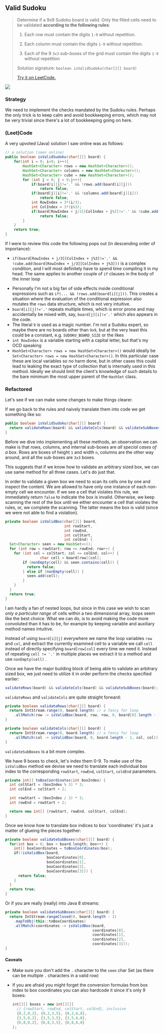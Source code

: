 ## Valid Sudoku

> Determine if a 9x9 Sudoku board is valid. Only the filled cells need to be validated **according to the following rules**:
>
> 1. Each row must contain the digits `1-9` without repetition.
>
> 2. Each column must contain the digits `1-9` without repetition.
>
> 3. Each of the 9 `3x3` sub-boxes of the grid must contain the digits `1-9` without repetition
>
> Solution signature: `boolean isValidSudoku(char[][] board)`
>
> [Try it on LeetCode.](https://leetcode.com/problems/valid-sudoku/)

![](https://upload.wikimedia.org/wikipedia/commons/thumb/f/ff/Sudoku-by-L2G-20050714.svg/250px-Sudoku-by-L2G-20050714.svg.png)



### Strategy

We need to implement the checks mandated by the Sudoku rules. Perhaps the only trick is to keep calm and avoid bookkeeping errors, which may not be very trivial since there's a lot of bookkeeping going on here.



### (Leet)Code

A very upvoted (Java) solution I saw online was as follows:

```java
// a solution (seen online)
public boolean isValidSudoku(char[][] board) {
    for(int i = 0; i<9; i++){
        HashSet<Character> rows = new HashSet<Character>();
        HashSet<Character> columns = new HashSet<Character>();
        HashSet<Character> cube = new HashSet<Character>();
        for (int j = 0; j < 9;j++){
            if(board[i][j]!='.' && !rows.add(board[i][j]))
                return false;
            if(board[j][i]!='.' && !columns.add(board[j][i]))
                return false;
            int RowIndex = 3*(i/3);
            int ColIndex = 3*(i%3);
            if(board[RowIndex + j/3][ColIndex + j%3]!='.' && !cube.add(board[RowIndex + j/3][ColIndex + j%3]))
                return false;
        }
    }
    return true;
}
```

If I were to review this code the following pops out (in descending order of importance):

- `if(board[RowIndex + j/3][ColIndex + j%3]!='.' && !cube.add(board[RowIndex + j/3][ColIndex + j%3]))` is a complex condition, and I will most definitely have to spend time compiling it in my head. The same applies to another couple of `if` clauses in the body of the inner loop

* Personally I'm not a big fan of side effects inside conditional expressions such as `if(... && !rows.add(board[i][j]))`. This creates a situation where the evaluation of the conditional expression also mutates the `rows` data structure, which is not very intuitive.
* `board[i][j]!='.'` repeats multiple times, which is error prone and may accidentally be mixed with, say, `board[j][i]!='.'` which also appears in the code.
* The literal `9` is used as a magic number. I'm not a Sudoku expert, so maybe there are no boards other than `9x9`, but at the very least this could be a constant, e.g. `SUDOKU_BOARD_SIZE` or the likes
* `int RowIndex` is a variable starting with a capital letter, but that's my OCD speaking
* `HashSet<Character> rows = new HashSet<Character>()` would ideally be `Set<Character> rows = new HashSet<Character>()`. In this particular case these are local variables so no harm done, but in other cases this could lead to leaking the exact type of collection that is internally used in this method. Ideally we should limit the client's knowledge of such details to the bare minimum the most upper parent of the `HashSet` class.



### Refactored

Let's see if we can make some changes to make things clearer.

If we go back to the rules and naively translate them into code we get something like so:

```java
public boolean isValidSudoku(char[][] board) {
  return validateRows(board) && validateCols(board) && validateSubBoxes(board);
}
```

Before we dive into implementing all these methods, an observation we can make is that rows, columns, and internal sub-boxes are *all special cases of a box*. Rows are boxes of height `1` and width `n`, columns are the other way around, and all the sub-boxes are `3x3` boxes.

This suggests that if we know how to validate an arbitrary sized box, we can use same method for all three cases. Let's do just that.

In order to validate a given box we need to scan its cells one by one and inspect the content. We are allowed to have only one instance of each non-empty cell we encounter. If we see a cell that violates this rule, we immediately return `false` to indicate the box is invalid. Otherwise, we keep scanning the rest of the box until we either encounter a cell that violates the rules, or, we complete the scanning. The latter means the box is valid (since we were not able to find a violation).

```java
private boolean isValidBox(char[][] board, 
                           int rowStart, 
                           int rowEnd, 
                           int colStart, 
                           int colEnd) {
  Set<Character> seen = new HashSet<>();
  for (int row = rowStart; row <= rowEnd; row++) {
    for (int col = colStart; col <= colEnd; col++) {
				char cell = board[row][col];
        if (nonEmpty(cell) && seen.contains(cell)) {
          return false;
        } else if (nonEmpty(cell)) {
          seen.add(cell);
        }
    }
  }
  return true;
}
```

I am hardly a fan of nested loops, but since in this case we wish to scan *only a particular range* of cells within a two dimensional array, loops seem like the best choice. What we can do, is to avoid making the code more convoluted than it has to be, for example by keeping variable and auxiliary method names intuitive. 

Instead of using `board[i][j]` everywhere we name the loop variables `row` and `col`, and extract the currently examined cell to a variable we call `cell` instead of directly specifying `board[row[col]` every time we need it. Instead of repeating `cell != '.'` in multiple places we extract it to a method and use `nonEmpty(cell)` .

Once we have the major building block of being able to validate an arbitrary sized box, we just need to utilize it in order perform the checks specified earlier:

```java
validateRows(board) && validateCols(board) && validateSubBoxes(board);
```

`validateRows` and `validateCols` are quite straight forward:

```java
private boolean validateRows(char[][] board) {
  return IntStream.range(0, board.length) // a fancy for loop
    .allMatch(row -> isValidBox(board, row, row, 0, board[0].length - 1));
}

private boolean validateCols(char[][] board) {
  return IntStream.range(0, board.length) // a fancy for loop
    .allMatch(col -> isValidBox(board, 0, board.length - 1, col, col));
}
```
`validateSubBoxes` is a bit more complex. 

We have 9 boxes to check, let's index them 0-9. To make use of the `isValidBox` method we devise we need to translate each individual box index to the corresponding `rowStart`, `rowEnd`, `colStart`, `coldEnd` parameters.

```java
private int[] toBoxCoordinates(int boxIndex) {
  int colStart = (boxIndex % 3) * 3;
  int colEnd = colStart + 2;

  int rowStart = (boxIndex / 3) * 3;
  int rowEnd = rowStart + 2;

  return new int[] {rowStart, rowEnd, colStart, colEnd};
}
```

Once we know how to translate box indices to box 'coordinates' it's just a matter of glueing the pieces together:

```java
private boolean validateSubBoxes(char[][] board) {        
  for(int box = 0; box < board.length; box++) {         
    int[] boxCoordinates = toBoxCoordinates(box);
    if(!isValidBox(board,
                   boxCoordinates[0],
                   boxCoordinates[1],
                   boxCoordinates[2],
                   boxCoordinates[3])) {
      return false;
    }
  }
  return true;
}

```

Or if you are really (really) into Java 8 streams:

```java
private boolean validateSubBoxes(char[][] board) {
  return IntStream.rangeClosed(0, board.length - 1)
    .mapToObj(this::toBoxCoordinates)
    .allMatch(coordinates -> isValidBox(board,
                                        coordinates[0],
                                        coordinates[1],
                                        coordinates[2],
                                        coordinates[3]));
}
```



#### Caveats

* Make sure you don't add the `.` character to the `seen` char Set (as there can be multiple `.` characters in a valid row)

* If you are afraid you might forget the conversion formulas from box index to box coordinates you can also hardcode it since it's only 9 boxes:

  ```java
  int[][] boxes = new int[][]{ 
    // {rowStart, rowEnd, colStart, colEnd}, inclusive
    {0,2,0,2}, {0,2,3,5}, {0,2,6,8},
    {3,5,0,2}, {3,5,3,5}, {3,5,6,8}, 
    {6,8,0,2}, {6,8,3,5}, {6,8,6,8}
  };
  ```